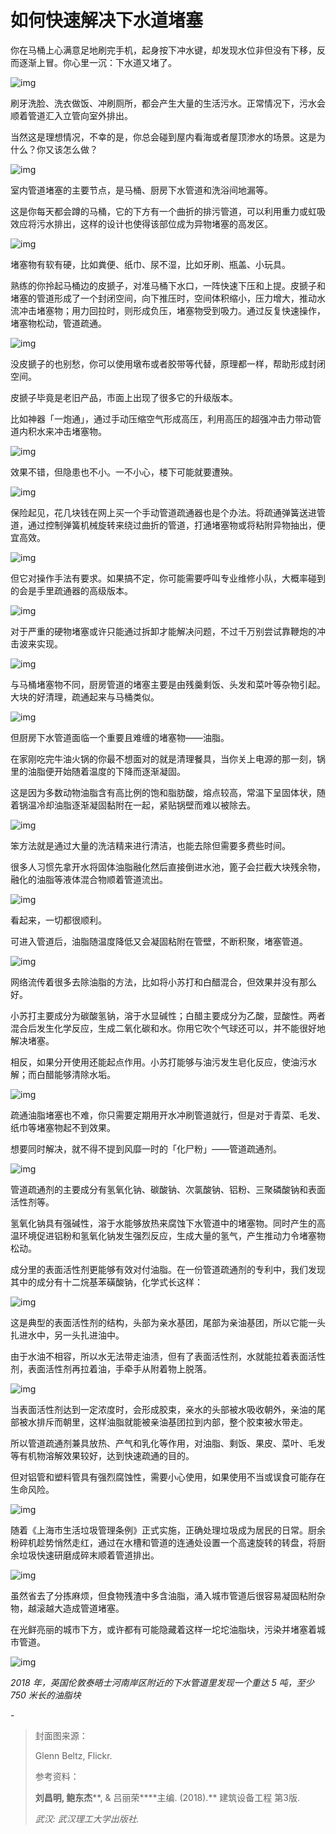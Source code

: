 # 如何快速解决下水道堵塞

你在马桶上心满意足地刷完手机，起身按下冲水键，却发现水位非但没有下移，反而逐渐上冒。你心里一沉：下水道又堵了。

![img](https://mmbiz.qpic.cn/mmbiz_gif/SlOqFKqEO4H7ZwnfIH8YERfsSSswlmZZzzr2kZ0wG5YaNX86C8ow9bicr1xuyTFvnfyibZu9yfEfj0McnJruZ0PA/640?wx_fmt=gif)

刷牙洗脸、洗衣做饭、冲刷厕所，都会产生大量的生活污水。正常情况下，污水会顺着管道汇入立管向室外排出。

当然这是理想情况，不幸的是，你总会碰到屋内看海或者屋顶渗水的场景。这是为什么？你又该怎么做？

![img](https://mmbiz.qpic.cn/mmbiz_png/SlOqFKqEO4H7ZwnfIH8YERfsSSswlmZZo4jicSqDDjn5ZqnWOW6oVGYlXTQ1PpEx5iap5tQFskib058VhcvKjDDzw/640?wx_fmt=png)

室内管道堵塞的主要节点，是马桶、厨房下水管道和洗浴间地漏等。

这是你每天都会蹲的马桶，它的下方有一个曲折的排污管道，可以利用重力或虹吸效应将污水排出，这样的设计也使得该部位成为异物堵塞的高发区。

![img](https://mmbiz.qpic.cn/mmbiz_gif/SlOqFKqEO4H7ZwnfIH8YERfsSSswlmZZXz5glEnD39tcNkTAKFibUmbqtoK3UAXdeHsKSjquzpD3WFyuwZ7Fa5Q/640?wx_fmt=gif)

堵塞物有软有硬，比如粪便、纸巾、尿不湿，比如牙刷、瓶盖、小玩具。

熟练的你拎起马桶边的皮搋子，对准马桶下水口，一阵快速下压和上提。皮搋子和堵塞的管道形成了一个封闭空间，向下推压时，空间体积缩小，压力增大，推动水流冲击堵塞物；用力回拉时，则形成负压，堵塞物受到吸力。通过反复快速操作，堵塞物松动，管道疏通。

![img](https://mmbiz.qpic.cn/mmbiz_gif/SlOqFKqEO4H7ZwnfIH8YERfsSSswlmZZO2BaUcMd8ibZS9qma98z4mthfpme3xQ6q0GqRiaibYuw3K46aqotJGh0w/640?wx_fmt=gif)

没皮搋子的也别愁，你可以使用墩布或者胶带等代替，原理都一样，帮助形成封闭空间。

皮搋子毕竟是老旧产品，市面上出现了很多它的升级版本。

比如神器「一炮通」，通过手动压缩空气形成高压，利用高压的超强冲击力带动管道内积水来冲击堵塞物。

![img](https://mmbiz.qpic.cn/mmbiz_gif/SlOqFKqEO4H7ZwnfIH8YERfsSSswlmZZb5JLSzHj3G0ibNZibu4zz6chlaPORxFic7GRDrVXcMSxn65NB4cLXOcPA/640?wx_fmt=gif)

效果不错，但隐患也不小。一不小心，楼下可能就要遭殃。

![img](https://mmbiz.qpic.cn/mmbiz_gif/SlOqFKqEO4H7ZwnfIH8YERfsSSswlmZZiaiaxpcYPic9ANcs4LaZGMKkuMamQQqgbWeic9guWvHSPdoMUraeq5fhuA/640?wx_fmt=gif)

保险起见，花几块钱在网上买一个手动管道疏通器也是个办法。将疏通弹簧送进管道，通过控制弹簧机械旋转来绕过曲折的管道，打通堵塞物或将粘附异物抽出，便宜高效。

![img](https://mmbiz.qpic.cn/mmbiz_gif/SlOqFKqEO4H7ZwnfIH8YERfsSSswlmZZHiaCeWXSMhWblHU4HSYquYHxY5tCJznDicaj0ssjdbFDTog9x3UH2Ixw/640?wx_fmt=gif)

但它对操作手法有要求。如果搞不定，你可能需要呼叫专业维修小队，大概率碰到的会是手里疏通器的高级版本。

![img](https://mmbiz.qpic.cn/mmbiz_gif/SlOqFKqEO4H7ZwnfIH8YERfsSSswlmZZ2qia1cTSqR8H50h3sSdae1dZWAXfVB42TcbVNQRyHYpJxfXGKznblGQ/640?wx_fmt=gif)

对于严重的硬物堵塞或许只能通过拆卸才能解决问题，不过千万别尝试靠鞭炮的冲击波来实现。

![img](https://mmbiz.qpic.cn/mmbiz_gif/SlOqFKqEO4H7ZwnfIH8YERfsSSswlmZZuCKmocPdwapcMrtaE3a0SHME6YibtqoKWMjqlv2FibObl0m8l2W5hTuQ/640?wx_fmt=gif)

与马桶堵塞物不同，厨房管道的堵塞主要是由残羹剩饭、头发和菜叶等杂物引起。大块的好清理，疏通起来与马桶类似。

![img](https://mmbiz.qpic.cn/mmbiz_png/SlOqFKqEO4H7ZwnfIH8YERfsSSswlmZZSBc44vibmYIdDcc8eupMSbpfiaaztL7riaIFIqByaIEedR13NwBvibAugA/640?wx_fmt=png)

但厨房下水管道面临一个重要且难缠的堵塞物——油脂。

在家刚吃完牛油火锅的你最不想面对的就是清理餐具，当你关上电源的那一刻，锅里的油脂便开始随着温度的下降而逐渐凝固。

这是因为多数动物油脂含有高比例的饱和脂肪酸，熔点较高，常温下呈固体状，随着锅温冷却油脂逐渐凝固黏附在一起，紧贴锅壁而难以被除去。

![img](https://mmbiz.qpic.cn/mmbiz_jpg/SlOqFKqEO4H7ZwnfIH8YERfsSSswlmZZuUBJ3TXldtxQFjDXgyJgiah9vicAKlibJllXLianVjpO87zW1ce8ekRElg/640?wx_fmt=jpeg)

笨方法就是通过大量的洗洁精来进行清洁，也能去除但需要多费些时间。

很多人习惯先拿开水将固体油脂融化然后直接倒进水池，篦子会拦截大块残余物，融化的油脂等液体混合物顺着管道流出。

![img](https://mmbiz.qpic.cn/mmbiz_png/SlOqFKqEO4H7ZwnfIH8YERfsSSswlmZZZIW5tnGZkxEibqcCxEZvw7xHNzrorWSibxkwxWUQNmFCYDibFTNqLyVxQ/640?wx_fmt=png)

看起来，一切都很顺利。

可进入管道后，油脂随温度降低又会凝固粘附在管壁，不断积聚，堵塞管道。

![img](https://mmbiz.qpic.cn/mmbiz_png/SlOqFKqEO4H7ZwnfIH8YERfsSSswlmZZbY8TQZYVpyicwPGmYtPp6ZJA1PROQgIVP9kaicsmN4ztLCbs7HaeLddQ/640?wx_fmt=png)

网络流传着很多去除油脂的方法，比如将小苏打和白醋混合，但效果并没有那么好。

小苏打主要成分为碳酸氢钠，溶于水显碱性；白醋主要成分为乙酸，显酸性。两者混合后发生化学反应，生成二氧化碳和水。你用它吹个气球还可以，并不能很好地解决堵塞。

相反，如果分开使用还能起点作用。小苏打能够与油污发生皂化反应，使油污水解；而白醋能够清除水垢。

![img](https://mmbiz.qpic.cn/mmbiz_gif/SlOqFKqEO4H7ZwnfIH8YERfsSSswlmZZpMicNWBwUicHvRhskpveHS6V22dZb2sypIDqTB6pSTYuNs4OJ7mDKcng/640?wx_fmt=gif)

疏通油脂堵塞也不难，你只需要定期用开水冲刷管道就行，但是对于青菜、毛发、纸巾等堵塞物起不到效果。

想要同时解决，就不得不提到风靡一时的「化尸粉」——管道疏通剂。

![img](https://mmbiz.qpic.cn/mmbiz_jpg/SlOqFKqEO4H7ZwnfIH8YERfsSSswlmZZ6YicV1hpMaBiceiaaC6hlLLeP8XgzPicibvdI2lxV0icj5iaYHU6xNH6SfrWQ/640?wx_fmt=jpeg)

管道疏通剂的主要成分有氢氧化钠、碳酸钠、次氯酸钠、铝粉、三聚磷酸钠和表面活性剂等。

氢氧化钠具有强碱性，溶于水能够放热来腐蚀下水管道中的堵塞物。同时产生的高温环境促进铝粉和氢氧化钠发生强烈反应，生成大量的氢气，产生推动力令堵塞物松动。

成分里的表面活性剂更能够有效对付油脂。在一份管道疏通剂的专利中，我们发现其中的成分有十二烷基苯磺酸钠，化学式长这样：

![img](https://mmbiz.qpic.cn/mmbiz_png/SlOqFKqEO4H7ZwnfIH8YERfsSSswlmZZX86sIAaNaZHySbRgaorDUIbgJ6XbViaLyYfvQBic5Gw3L1hLkwaBwciaw/640?wx_fmt=png)

这是典型的表面活性剂的结构，头部为亲水基团，尾部为亲油基团，所以它能一头扎进水中，另一头扎进油中。

由于水油不相容，所以水无法带走油渍，但有了表面活性剂，水就能拉着表面活性剂，表面活性剂再拉着油，手牵手从附着物上脱落。

![img](https://mmbiz.qpic.cn/mmbiz_png/SlOqFKqEO4H7ZwnfIH8YERfsSSswlmZZBhIT5BNRwfHU1xP7IsAEtokZHooic4dMaQWXjVkcZeJItOOdXdu0eGg/640?wx_fmt=png)

当表面活性剂达到一定浓度时，会形成胶束，亲水的头部被水吸收朝外，亲油的尾部被水排斥而朝里，这样油脂就能被亲油基团拉到内部，整个胶束被水带走。

所以管道疏通剂兼具放热、产气和乳化等作用，对油脂、剩饭、果皮、菜叶、毛发等有机物溶解效果较好，达到快速疏通的目的。

但对铝管和塑料管具有强烈腐蚀性，需要小心使用，如果使用不当或误食可能存在生命风险。

![img](https://mmbiz.qpic.cn/mmbiz_gif/SlOqFKqEO4H7ZwnfIH8YERfsSSswlmZZkOBQHqZpBWf7E471OJiaccR7mQyiaJlQO2ic5icV5B9lsOpG9mbXU7sVow/640?wx_fmt=gif)

随着《上海市生活垃圾管理条例》正式实施，正确处理垃圾成为居民的日常。厨余粉碎机趁势悄然走红，通过在水槽和管道的连通处设置一个高速旋转的转盘，将厨余垃圾快速研磨成碎末顺着管道排出。

![img](https://mmbiz.qpic.cn/mmbiz_gif/SlOqFKqEO4H7ZwnfIH8YERfsSSswlmZZAuzvuLdvp0BO48hVtJ8N3fibMhr9NMiabLXfibQBFTHNVJrd2Il5CbKKA/640?wx_fmt=gif)

虽然省去了分拣麻烦，但食物残渣中多含油脂，涌入城市管道后很容易凝固粘附杂物，越滚越大造成管道堵塞。

在光鲜亮丽的城市下方，或许都有可能隐藏着这样一坨坨油脂块，污染并堵塞着城市管道。

![img](https://mmbiz.qpic.cn/mmbiz_gif/SlOqFKqEO4H7ZwnfIH8YERfsSSswlmZZdY7BWmdqFQKg69TTic5tS39ZLDUjHiaBwOdDfnm6wMtjeIbM3QCibjBqQ/640?wx_fmt=gif)

*2018 年，英国伦敦泰晤士河南岸区附近的下水管道里发现一个重达 5 吨，至少 750 米长的油脂块*

\-

> 封面图来源：
>
> Glenn Beltz, Flickr.
>
> 参考资料：
>
> **刘昌明, 鲍东杰****, & 吕丽荣****主编. (2018).** 建筑设备工程 第3版.
>
> *武汉: 武汉理工大学出版社.*

